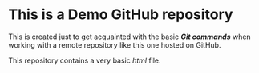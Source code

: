 # This is a Demo GitHub repository

This is created just to get acquainted with the basic 
_**Git commands**_ when working with a remote repository 
like this one hosted on GitHub.

This repository contains a very basic *html* file.